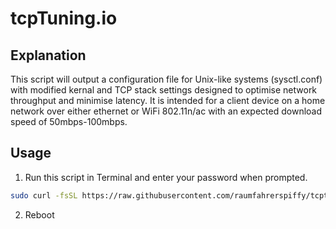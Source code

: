 # tcpTuning.io

## Explanation

This script will output a configuration file for Unix-like systems (sysctl.conf) with modified kernal and TCP stack settings designed to optimise network throughput and minimise latency. It is intended for a client device on a home network over either ethernet or WiFi 802.11n/ac with an expected download speed of 50mbps-100mbps.

## Usage

1. Run this script in Terminal and enter your password when prompted.

```bash
sudo curl -fsSL https://raw.githubusercontent.com/raumfahrerspiffy/tcptuning.io/master/sysctl.conf -o /etc/sysctl.conf -s
```

2. Reboot
